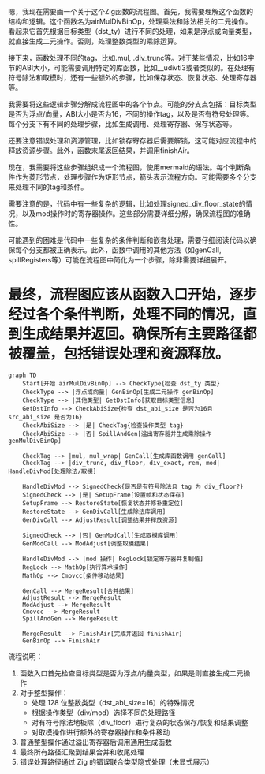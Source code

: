 嗯，我现在需要画一个关于这个Zig函数的流程图。首先，我需要理解这个函数的结构和逻辑。这个函数名为airMulDivBinOp，处理乘法和除法相关的二元操作。看起来它首先根据目标类型（dst_ty）进行不同的处理，如果是浮点或向量类型，就直接生成二元操作。否则，处理整数类型的乘除运算。

接下来，函数处理不同的tag，比如.mul, .div_trunc等。对于某些情况，比如16字节的ABI大小，可能需要调用特定的库函数，比如__udivti3或者类似的。在处理有符号除法和取模时，还有一些额外的步骤，比如保存状态、恢复状态、处理寄存器等。

我需要将这些逻辑步骤分解成流程图中的各个节点。可能的分支点包括：目标类型是否为浮点/向量，ABI大小是否为16，不同的操作tag，以及是否有符号处理等。每个分支下有不同的处理步骤，比如生成调用、处理寄存器、保存状态等。

还要注意错误处理和资源管理，比如锁存寄存器后需要解锁，这可能对应流程中的释放资源步骤。此外，函数末尾返回结果，并调用finishAir。

现在，我需要将这些步骤组织成一个流程图，使用mermaid的语法。每个判断条件作为菱形节点，处理步骤作为矩形节点，箭头表示流程方向。可能需要多个分支来处理不同的tag和条件。

需要注意的是，代码中有一些复杂的逻辑，比如处理signed_div_floor_state的情况，以及mod操作时的寄存器操作。这些部分需要详细分解，确保流程图的准确性。

可能遇到的困难是代码中一些复杂的条件判断和嵌套处理，需要仔细阅读代码以确保每个分支都被正确表示。此外，函数中调用的其他方法（如genCall, spillRegisters等）可能在流程图中简化为一个步骤，除非需要详细展开。

最终，流程图应该从函数入口开始，逐步经过各个条件判断，处理不同的情况，直到生成结果并返回。确保所有主要路径都被覆盖，包括错误处理和资源释放。
================================================
```mermaid
graph TD
    Start[开始 airMulDivBinOp] --> CheckType{检查 dst_ty 类型}
    CheckType --> |浮点或向量| GenBinOp[生成二元操作 genBinOp]
    CheckType --> |其他类型| GetDstInfo[获取目标类型信息]
    GetDstInfo --> CheckAbiSize{检查 dst_abi_size 是否为16且 src_abi_size 是否为16}
    CheckAbiSize --> |是| CheckTag{检查操作类型 tag}
    CheckAbiSize --> |否| SpillAndGen[溢出寄存器并生成乘除操作 genMulDivBinOp]
    
    CheckTag --> |mul, mul_wrap| GenCall[生成库函数调用 genCall]
    CheckTag --> |div_trunc, div_floor, div_exact, rem, mod| HandleDivMod[处理除法/取模]
    
    HandleDivMod --> SignedCheck{是否是有符号除法且 tag 为 div_floor?}
    SignedCheck --> |是| SetupFrame[设置帧和状态保存]
    SetupFrame --> RestoreState[恢复状态并修补重定位]
    RestoreState --> GenDivCall[生成除法库调用]
    GenDivCall --> AdjustResult[调整结果并释放资源]
    
    SignedCheck --> |否| GenModCall[生成取模库调用]
    GenModCall --> ModAdjust[调整取模结果]
    
    HandleDivMod --> |mod 操作| RegLock[锁定寄存器并复制值]
    RegLock --> MathOp[执行算术操作]
    MathOp --> Cmovcc[条件移动结果]
    
    GenCall --> MergeResult[合并结果]
    AdjustResult --> MergeResult
    ModAdjust --> MergeResult
    Cmovcc --> MergeResult
    SpillAndGen --> MergeResult
    
    MergeResult --> FinishAir[完成并返回 finishAir]
    GenBinOp --> FinishAir
``` 

流程说明：
1. 函数入口首先检查目标类型是否为浮点/向量类型，如果是则直接生成二元操作
2. 对于整型操作：
   - 处理 128 位整数类型（dst_abi_size=16）的特殊情况
   - 根据操作类型（div/mod）选择不同的处理路径
   - 对有符号除法地板除（div_floor）进行复杂的状态保存/恢复和结果调整
   - 对取模操作进行额外的寄存器操作和条件移动
3. 普通整型操作通过溢出寄存器后调用通用生成函数
4. 最终所有路径汇聚到结果合并和收尾处理
5. 错误处理路径通过 Zig 的错误联合类型隐式处理（未显式展示）